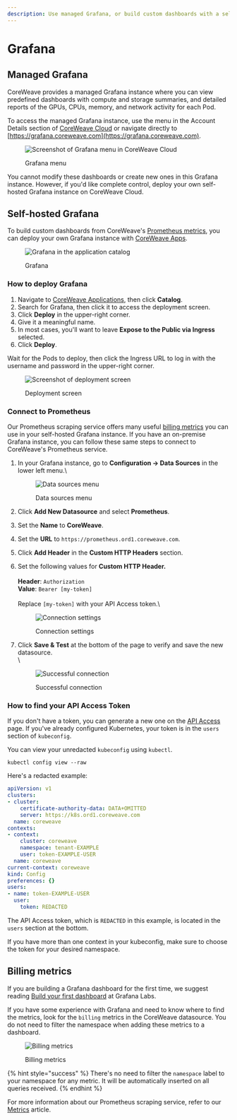 ```yaml
---
description: Use managed Grafana, or build custom dashboards with a self-hosted instance
---
```


# Grafana

## Managed Grafana <a href="#grafana" id="grafana"></a>

CoreWeave provides a managed Grafana instance where you can view predefined dashboards with compute and storage summaries, and detailed reports of the GPUs, CPUs, memory, and network activity for each Pod.&#x20;

To access the managed Grafana instance, use the menu in the Account Details section of [CoreWeave Cloud](https://cloud.coreweave.com) or navigate directly to [https://grafana.coreweave.com](https://grafana.coreweave.com).

<div align="left">

<figure><img src="../.gitbook/assets/image (24).png" alt="Screenshot of Grafana menu in CoreWeave Cloud"><figcaption><p>Grafana menu</p></figcaption></figure>

</div>

You cannot modify these dashboards or create new ones in this Grafana instance. However, if you'd like complete control, deploy your own self-hosted Grafana instance on CoreWeave Cloud.

## Self-hosted Grafana

To build custom dashboards from CoreWeave's [Prometheus metrics](../../coreweave-kubernetes/prometheus/), you can deploy your own Grafana instance with [CoreWeave Apps](https://apps.coreweave.com).

<div align="left">

<figure><img src="../.gitbook/assets/image (21).png" alt="Grafana in the application catalog"><figcaption><p>Grafana</p></figcaption></figure>

</div>

### How to deploy Grafana

1. Navigate to [CoreWeave Applications](https://apps.coreweave.com), then click **Catalog**.
2. Search for Grafana, then click it to access the deployment screen.
3. Click **Deploy** in the upper-right corner.
4. Give it a meaningful name.
5. In most cases, you'll want to leave **Expose to the Public via Ingress** selected.
6. Click **Deploy**.

Wait for the Pods to deploy, then click the Ingress URL to log in with the username and password in the upper-right corner.

<figure><img src="../.gitbook/assets/image (13).png" alt="Screenshot of deployment screen"><figcaption><p>Deployment screen</p></figcaption></figure>

### Connect to Prometheus

Our Prometheus scraping service offers many useful [billing metrics](../../coreweave-kubernetes/prometheus/useful-metrics.md) you can use in your self-hosted Grafana instance. If you have an on-premise Grafana instance, you can follow these same steps to connect to CoreWeave's Prometheus service.&#x20;

1.  In your Grafana instance, go to **Configuration -> Data Sources** in the lower left menu.\


    <div align="left">

    <figure><img src="../.gitbook/assets/image (9).png" alt="Data sources menu"><figcaption><p>Data sources menu</p></figcaption></figure>

    </div>


2. Click **Add New Datasource** and select **Prometheus**.
3. Set the **Name** to **CoreWeave**.
4. Set the **URL** to `https://prometheus.ord1.coreweave.com`.
5. Click **Add Header** in the **Custom HTTP Headers** section.
6.  Set the following values for **Custom HTTP Header.** \
    \
    **Header**: `Authorization` \
    **Value**: `Bearer [my-token]`\
    \
    Replace `[my-token]` with your API Access token.\


    <div align="left">

    <figure><img src="../.gitbook/assets/image (11).png" alt="Connection settings"><figcaption><p>Connection settings</p></figcaption></figure>

    </div>
7.  Click **Save & Test** at the bottom of the page to verify and save the new datasource.\
    \


    <div align="left">

    <figure><img src="../.gitbook/assets/image (8).png" alt="Successful connection"><figcaption><p>Successful connection</p></figcaption></figure>

    </div>

### How to find your API Access Token

If you don't have a token, you can generate a new one on the [API Access](https://cloud.coreweave.com/api-access) page. If you've already configured Kubernetes, your token is in the `users` section of `kubeconfig`. &#x20;

You can view your unredacted `kubeconfig` using `kubectl`.

```
kubectl config view --raw
```

Here's a redacted example:

```yaml
apiVersion: v1
clusters:
- cluster:
    certificate-authority-data: DATA+OMITTED
    server: https://k8s.ord1.coreweave.com
  name: coreweave
contexts:
- context:
    cluster: coreweave
    namespace: tenant-EXAMPLE
    user: token-EXAMPLE-USER
  name: coreweave
current-context: coreweave
kind: Config
preferences: {}
users:
- name: token-EXAMPLE-USER
  user:
    token: REDACTED
```

The API Access token, which is `REDACTED` in this example, is located in the `users` section at the bottom.

If you have more than one context in your kubeconfig, make sure to choose the token for your desired namespace.

## Billing metrics

If you are building a Grafana dashboard for the first time, we suggest reading [Build your first dashboard](https://grafana.com/docs/grafana/latest/getting-started/build-first-dashboard/) at Grafana Labs.

If you have some experience with Grafana and need to know where to find the metrics, look for the  `billing` metrics in the CoreWeave datasource. You do not need to filter the namespace when adding these metrics to a dashboard.

<div align="left">

<figure><img src="../.gitbook/assets/image (4).png" alt="Billing metrics"><figcaption><p>Billing metrics</p></figcaption></figure>

</div>

{% hint style="success" %}
There's no need to filter the `namespace` label to your namespace for any metric. It will be automatically inserted on all queries received.
{% endhint %}

For more information about our Prometheus scraping service, refer to our [Metrics](../../coreweave-kubernetes/prometheus/) article.
